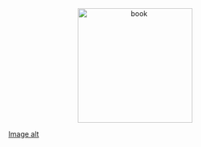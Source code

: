 <div align="center">
    <img src="https://github.com/Mefewe/Strelok-Modifications/raw/master/StrlokCore.png" height="228" width="228" alt="book">
</div>

[Image alt](https://github.com/Mefewe/Strelok-Modifications/raw/master/StrlokCore.png)
